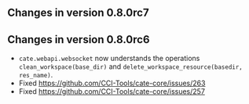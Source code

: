## Changes in version 0.8.0rc7

## Changes in version 0.8.0rc6

* `cate.webapi.websocket` now understands the operations 
  `clean_workspace(base_dir)` and `delete_workspace_resource(basedir, res_name)`.
* Fixed https://github.com/CCI-Tools/cate-core/issues/263
* Fixed https://github.com/CCI-Tools/cate-core/issues/257